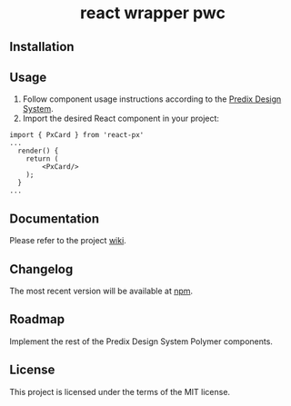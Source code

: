 <h1 align="center">react wrapper pwc</h1>

## Installation



## Usage
1. Follow component usage instructions according to the [Predix Design System](https://www.predix-ui.com/#/about/start-developing). 
2. Import the desired React component in your project:

```
import { PxCard } from 'react-px'
...
  render() {
    return (
        <PxCard/>
    );
  }
...
```

## Documentation

Please refer to the project [wiki](https://github.com/lucasrose/pds-react-library/wiki/Documentation).

## Changelog

The most recent version will be available at [npm](https://www.npmjs.com/package/react-px).

## Roadmap

Implement the rest of the Predix Design System Polymer components.

## License

This project is licensed under the terms of the MIT license.
